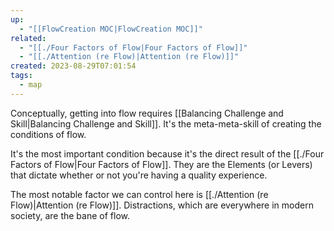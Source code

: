 ```yaml
---
up:
  - "[[FlowCreation MOC|FlowCreation MOC]]"
related:
  - "[[./Four Factors of Flow|Four Factors of Flow]]"
  - "[[./Attention (re Flow)|Attention (re Flow)]]"
created: 2023-08-29T07:01:54
tags:
  - map
---
```

Conceptually, getting into flow requires [[Balancing Challenge and Skill|Balancing Challenge and Skill]]. It's the meta-meta-skill of creating the conditions of flow.

It's the most important condition because it's the direct result of the [[./Four Factors of Flow|Four Factors of Flow]]. They are the Elements (or Levers) that dictate whether or not you're having a quality experience.

The most notable factor we can control here is [[./Attention (re Flow)|Attention (re Flow)]]. Distractions, which are everywhere in modern society, are the bane of flow. 

